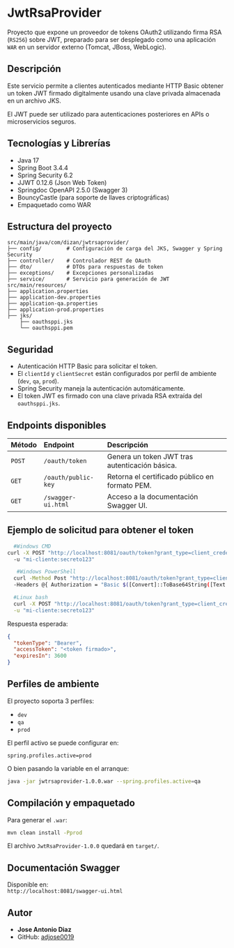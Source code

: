 
# JwtRsaProvider

Proyecto que expone un proveedor de tokens OAuth2 utilizando firma RSA (`RS256`) sobre JWT, preparado para ser desplegado como una aplicación `WAR` en un servidor externo (Tomcat, JBoss, WebLogic).

## Descripción

Este servicio permite a clientes autenticados mediante HTTP Basic obtener un token JWT firmado digitalmente usando una clave privada almacenada en un archivo JKS.

El JWT puede ser utilizado para autenticaciones posteriores en APIs o microservicios seguros.

## Tecnologías y Librerías

- Java 17
- Spring Boot 3.4.4
- Spring Security 6.2
- JJWT 0.12.6 (Json Web Token)
- Springdoc OpenAPI 2.5.0 (Swagger 3)
- BouncyCastle (para soporte de llaves criptográficas)
- Empaquetado como WAR

## Estructura del proyecto

```
src/main/java/com/dizan/jwtrsaprovider/
├── config/        # Configuración de carga del JKS, Swagger y Spring Security
├── controller/    # Controlador REST de OAuth
├── dto/           # DTOs para respuestas de token
├── exceptions/    # Excepciones personalizadas
├── service/       # Servicio para generación de JWT
src/main/resources/
├── application.properties
├── application-dev.properties
├── application-qa.properties
├── application-prod.properties
├── jks/
    ├── oauthsppi.jks
    └── oauthsppi.pem
```

## Seguridad

- Autenticación HTTP Basic para solicitar el token.
- El `clientId` y `clientSecret` están configurados por perfil de ambiente (`dev`, `qa`, `prod`).
- Spring Security maneja la autenticación automáticamente.
- El token JWT es firmado con una clave privada RSA extraída del `oauthsppi.jks`.

## Endpoints disponibles

| Método | Endpoint             | Descripción                                   |
|:-------|:---------------------|:---------------------------------------------|
| `POST` | `/oauth/token`        | Genera un token JWT tras autenticación básica. |
| `GET`  | `/oauth/public-key`   | Retorna el certificado público en formato PEM. |
| `GET`  | `/swagger-ui.html`    | Acceso a la documentación Swagger UI.         |

## Ejemplo de solicitud para obtener el token

```bash
  #Windows CMD
curl -X POST "http://localhost:8081/oauth/token?grant_type=client_credentials" ^
  -u "mi-cliente:secreto123"
```

```bash
   #Windows PowerShell
  curl -Method Post "http://localhost:8081/oauth/token?grant_type=client_credentials" `
  -Headers @{ Authorization = "Basic $([Convert]::ToBase64String([Text.Encoding]::ASCII.GetBytes('mi-cliente:secreto123')))" }
```

```bash
  #Linux bash
  curl -X POST "http://localhost:8081/oauth/token?grant_type=client_credentials" \
  -u "mi-cliente:secreto123"
```

Respuesta esperada:

```json
{
  "tokenType": "Bearer",
  "accessToken": "<token firmado>",
  "expiresIn": 3600
}
```

## Perfiles de ambiente

El proyecto soporta 3 perfiles:

- `dev`
- `qa`
- `prod`

El perfil activo se puede configurar en:

```properties
spring.profiles.active=prod
```

O bien pasando la variable en el arranque:

```bash
java -jar jwtrsaprovider-1.0.0.war --spring.profiles.active=qa
```

## Compilación y empaquetado

Para generar el `.war`:

```bash
mvn clean install -Pprod
```

El archivo `JwtRsaProvider-1.0.0` quedará en `target/`.

## Documentación Swagger

Disponible en:  
`http://localhost:8081/swagger-ui.html`

## Autor

- **Jose Antonio Diaz**
- GitHub: [adjose0019](https://github.com/adjose0019)
